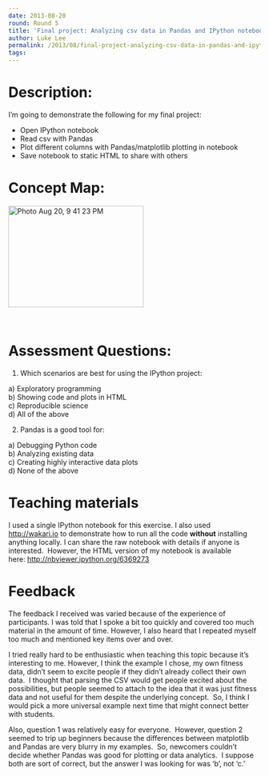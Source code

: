 ```yaml
---
date: 2013-08-20
round: Round 5
title: 'Final project: Analyzing csv data in Pandas and IPython notebook'
author: Luke Lee
permalink: /2013/08/final-project-analyzing-csv-data-in-pandas-and-ipython-notebook/
tags:
---
```

# Description:

I&#8217;m going to demonstrate the following for my final project:

*   Open IPython notebook
*   Read csv with Pandas
*   Plot different columns with Pandas/matplotlib plotting in notebook
*   Save notebook to static HTML to share with others

# Concept Map:

[<img class=" wp-image-3996 alignnone" alt="Photo Aug 20, 9 41 23 PM" src="/training-course/uploads/2013/08/Photo-Aug-20-9-41-23-PM-300x225.jpg" width="270" height="203" />][1]

&nbsp;

# Assessment Questions:

1. Which scenarios are best for using the IPython project:

a) Exploratory programming  
b) Showing code and plots in HTML  
c) Reproducible science  
d) All of the above

2. Pandas is a good tool for:

a) Debugging Python code  
b) Analyzing existing data  
c) Creating highly interactive data plots  
d) None of the above

# Teaching materials

I used a single IPython notebook for this exercise. I also used http://wakari.io to demonstrate how to run all the code **without** installing anything locally. I can share the raw notebook with details if anyone is interested.  However, the HTML version of my notebook is available here: <http://nbviewer.ipython.org/6369273>

# Feedback

The feedback I received was varied because of the experience of participants. I was told that I spoke a bit too quickly and covered too much material in the amount of time. However, I also heard that I repeated myself too much and mentioned key items over and over.

I tried really hard to be enthusiastic when teaching this topic because it&#8217;s interesting to me. However, I think the example I chose, my own fitness data, didn&#8217;t seem to excite people if they didn&#8217;t already collect their own data.  I thought that parsing the CSV would get people excited about the possibilities, but people seemed to attach to the idea that it was just fitness data and not useful for them despite the underlying concept.  So, I think I would pick a more universal example next time that might connect better with students.

Also, question 1 was relatively easy for everyone.  However, question 2 seemed to trip up beginners because the differences between matplotlib and Pandas are very blurry in my examples.  So, newcomers couldn&#8217;t decide whether Pandas was good for plotting or data analytics.  I suppose both are sort of correct, but the answer I was looking for was &#8216;b&#8217;, not &#8216;c.&#8217;

 [1]: /training-course/uploads/2013/08/Photo-Aug-20-9-41-23-PM.jpg
